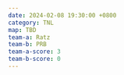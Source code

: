 ```yaml
---
date: 2024-02-08 19:30:00 +0800
category: TNL
map: TBD
team-a: Ratz
team-b: PRB
team-a-score: 3
team-b-score: 0
---
```


